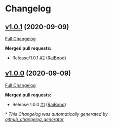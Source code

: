 # Changelog

## [v1.0.1](https://github.com/NubeIO/grafana-schedule-panel/tree/v1.0.1) (2020-09-09)

[Full Changelog](https://github.com/NubeIO/grafana-schedule-panel/compare/v1.0.0...v1.0.1)

**Merged pull requests:**

- Release/1.0.1 [\#2](https://github.com/NubeIO/grafana-schedule-panel/pull/2) ([RaiBnod](https://github.com/RaiBnod))

## [v1.0.0](https://github.com/NubeIO/grafana-schedule-panel/tree/v1.0.0) (2020-09-09)

[Full Changelog](https://github.com/NubeIO/grafana-schedule-panel/compare/9496bd6b36e48e814d6fed5a59f2fd23316f0d4e...v1.0.0)

**Merged pull requests:**

- Release 1.0.0 [\#1](https://github.com/NubeIO/grafana-schedule-panel/pull/1) ([RaiBnod](https://github.com/RaiBnod))



\* *This Changelog was automatically generated by [github_changelog_generator](https://github.com/github-changelog-generator/github-changelog-generator)*

